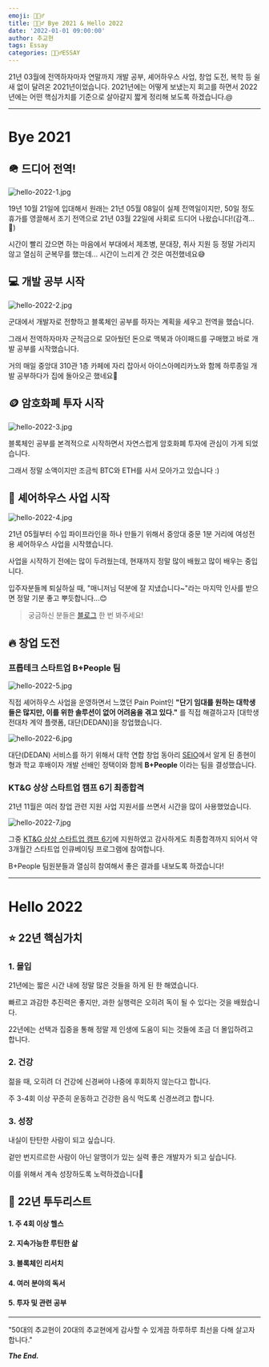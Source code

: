 ```yaml
---
emoji: 🙇🏻‍♂️
title: 🙇🏻‍♂️ Bye 2021 & Hello 2022
date: '2022-01-01 09:00:00'
author: 추교현
tags: Essay
categories: 🙇🏻‍♂️ESSAY
---
```


21년 03월에 전역하자마자 연말까지 개발 공부, 셰어하우스 사업, 창업 도전, 복학 등 쉴 새 없이 달려온 2021년이었습니다. 2021년에는 어떻게 보냈는지 회고를 하면서 2022년에는 어떤 핵심가치를 기준으로 살아갈지 짧게 정리해 보도록 하겠습니다.@

---

# Bye 2021

## 🪖 드디어 전역!

![hello-2022-1.jpg](hello-2022-1.jpg)

19년 10월 21일에 입대해서 원래는 21년 05월 08일이 실제 전역일이지만, 50일 정도 휴가를 영끌해서 조기 전역으로 21년 03월 22일에 사회로 드디어 나왔습니다!(감격...🥲)

시간이 빨리 갔으면 하는 마음에서 부대에서 제초병, 분대장, 취사 지원 등 정말 가리지 않고 열심히 군복무를 했는데... 시간이 느리게 간 것은 여전했네요😅

## 💻 개발 공부 시작

![hello-2022-2.jpg](hello-2022-2.jpg)

군대에서 개발자로 전향하고 블록체인 공부를 하자는 계획을 세우고 전역을 했습니다.

그래서 전역하자마자 군적금으로 모아뒀던 돈으로 맥북과 아이패드를 구매했고 바로 개발 공부를 시작했습니다.

거의 매일 중앙대 310관 1층 카페에 자리 잡아서 아이스아메리카노와 함께 하루종일 개발 공부하다가 집에 돌아오곤 했네요🙂

## 🪙 암호화폐 투자 시작

![hello-2022-3.jpg](hello-2022-3.jpg)

블록체인 공부를 본격적으로 시작하면서 자연스럽게 암호화폐 투자에 관심이 가게 되었습니다.

그래서 정말 소액이지만 조금씩 BTC와 ETH를 사서 모아가고 있습니다 :)

## 🏡 셰어하우스 사업 시작

![hello-2022-4.jpg](hello-2022-4.jpg)

21년 05월부터 수입 파이프라인을 하나 만들기 위해서 중앙대 중문 1분 거리에 여성전용 셰어하우스 사업을 시작했습니다.

사업을 시작하기 전에는 많이 두려웠는데, 현재까지 정말 많이 배웠고 많이 배우는 중입니다.

입주자분들께 퇴실하실 때, "매니저님 덕분에 잘 지냈습니다~"라는 마지막 인사를 받으면 정말 기분 좋고 뿌듯합니다...😊

> 궁금하신 분들은 [블로그](https://blog.naver.com/cnryguscnrygus/222350700228) 한 번 봐주세요!

## 🔥 창업 도전

### 프롭테크 스타트업 B+People 팀

![hello-2022-5.jpg](hello-2022-5.jpg)

직접 셰어하우스 사업을 운영하면서 느꼈던 Pain Point인 **"단기 임대를 원하는 대학생들은 많지만, 이를 위한 솔루션이 없어 어려움을 겪고 있다."** 를 직접 해결하고자 [대학생 전대차 계약 플랫폼, 대단(DEDAN)]을 창업했습니다.

![hello-2022-6.jpg](hello-2022-6.jpg)

대단(DEDAN) 서비스를 하기 위해서 대학 연합 창업 동아리 [SEIO](https://www.campuspick.com/club/view?id=14930)에서 알게 된 종현이형과 학교 후배이자 개발 선배인 정택이와 함께 **B+People** 이라는 팀을 결성했습니다.

### KT&G 상상 스타트업 캠프 6기 최종합격

21년 11월은 여러 창업 관련 지원 사업 지원서를 쓰면서 시간을 많이 사용했었습니다.

![hello-2022-7.jpg](hello-2022-7.jpg)

그중 [KT&G 상상 스타트업 캠프 6기](https://blog.naver.com/PostView.naver?blogId=ktngstartupcamp&logNo=222664717203&parentCategoryNo=&categoryNo=73&viewDate=&isShowPopularPosts=true&from=search)에 지원하였고 감사하게도 최종합격까지 되어서 약 3개월간 스타트업 인큐베이팅 프로그램에 참여합니다.

B+People 팀원분들과 열심히 참여해서 좋은 결과를 내보도록 하겠습니다!

---

# Hello 2022

## ⭐️ 22년 핵심가치

### 1. 몰입

21년에는 짧은 시간 내에 정말 많은 것들을 하게 된 한 해였습니다.

빠르고 과감한 추진력은 좋지만, 과한 실행력은 오히려 독이 될 수 있다는 것을 배웠습니다.

22년에는 선택과 집중을 통해 정말 제 인생에 도움이 되는 것들에 조금 더 몰입하려고 합니다.

### 2. 건강

젊을 때, 오히려 더 건강에 신경써야 나중에 후회하지 않는다고 합니다.

주 3-4회 이상 꾸준히 운동하고 건강한 음식 먹도록 신경쓰려고 합니다.

### 3. 성장

내실이 탄탄한 사람이 되고 싶습니다.

겉만 번지르르한 사람이 아닌 알맹이가 있는 실력 좋은 개발자가 되고 싶습니다.

이를 위해서 계속 성장하도록 노력하겠습니다🙂

## 📌 22년 투두리스트

#### 1. 주 4회 이상 헬스

#### 2. 지속가능한 루틴한 삶

#### 3. 블록체인 리서치

#### 4. 여러 분야의 독서

#### 5. 투자 및 관련 공부

---

"50대의 추교현이 20대의 추교현에게 감사할 수 있게끔 하루하루 최선을 다해 살고자 합니다."

**_The End._**
